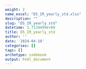 ```yaml
---
weight: 2
name_excel: "D5_IR_yearly_std.xlsx"
description: ""
slug: "D5_IR_yearly_std"
datetime: 1.7134499e+09
title: D5_IR_yearly_std
author: ''
date: '2024-04-18'
categories: []
tags: []
archetype: codebook
output: html_document
---
```


<div class="tabcontent"></div>
